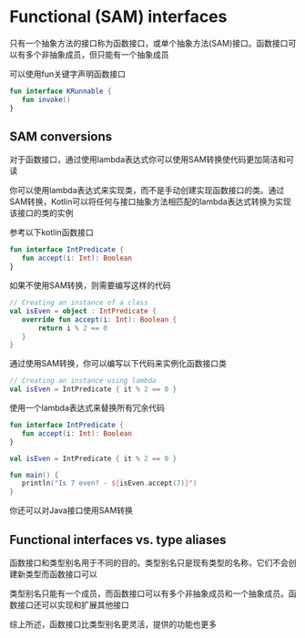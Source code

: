 # Functional (SAM) interfaces
只有一个抽象方法的接口称为函数接口，或单个抽象方法(SAM)接口。函数接口可以有多个非抽象成员，但只能有一个抽象成员

可以使用fun关键字声明函数接口

```kotlin
fun interface KRunnable {
   fun invoke()
}
```

## SAM conversions
对于函数接口，通过使用lambda表达式你可以使用SAM转换使代码更加简洁和可读

你可以使用lambda表达式来实现类，而不是手动创建实现函数接口的类。通过SAM转换，Kotlin可以将任何与接口抽象方法相匹配的lambda表达式转换为实现该接口的类的实例

参考以下kotlin函数接口

```kotlin
fun interface IntPredicate {
   fun accept(i: Int): Boolean
}
```

如果不使用SAM转换，则需要编写这样的代码

```kotlin
// Creating an instance of a class
val isEven = object : IntPredicate {
   override fun accept(i: Int): Boolean {
       return i % 2 == 0
   }
}
```

通过使用SAM转换，你可以编写以下代码来实例化函数接口类

```kotlin
// Creating an instance using lambda
val isEven = IntPredicate { it % 2 == 0 }
```

使用一个lambda表达式来替换所有冗余代码

```kotlin
fun interface IntPredicate {
   fun accept(i: Int): Boolean
}

val isEven = IntPredicate { it % 2 == 0 }

fun main() {
   println("Is 7 even? - ${isEven.accept(7)}")
}
```

你还可以对Java接口使用SAM转换

## Functional interfaces vs. type aliases
函数接口和类型别名用于不同的目的。类型别名只是现有类型的名称，它们不会创建新类型而函数接口可以

类型别名只能有一个成员，而函数接口可以有多个非抽象成员和一个抽象成员。函数接口还可以实现和扩展其他接口

综上所述，函数接口比类型别名更灵活，提供的功能也更多

